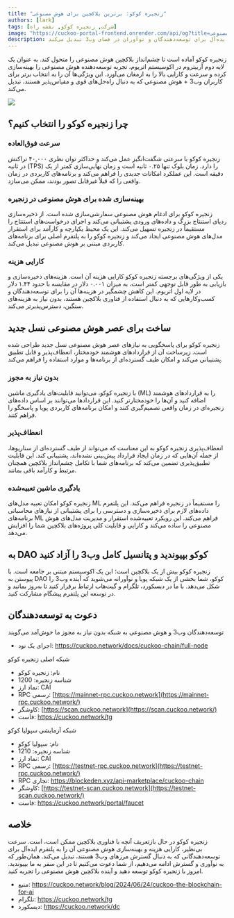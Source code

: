 ```yaml
---
title: "زنجیره کوکو: برترین بلاکچین برای هوش مصنوعی"
authors: [lark]
tags: [شرکت, زنجیره کوکو, نقشه راه]
image: "https://cuckoo-portal-frontend.onrender.com/api/og?title=زنجیره کوکو: برترین بلاکچین برای هوش مصنوعی"
description: زنجیره کوکو با زیرساخت‌های پیشرفته‌اش که برای هوش مصنوعی و وب3 طراحی شده‌اند، چشم‌انداز بلاکچین را دوباره تعریف می‌کند. به عنوان یک لایه دوم آربیتروم در اکوسیستم اتریوم، زنجیره کوکو سرعت تراکنش فوق‌العاده سریع، هزینه‌های کم و قابلیت‌های قوی هوش مصنوعی را ارائه می‌دهد و آن را به انتخاب ایده‌آل برای توسعه‌دهندگان و نوآوران در فضای وب3 تبدیل می‌کند.
---
```


زنجیره کوکو آماده است تا چشم‌انداز بلاکچین هوش مصنوعی را متحول کند. به عنوان یک لایه دوم آربیتروم در اکوسیستم اتریوم، تجربه توسعه‌دهنده هوش مصنوعی را بهینه‌سازی کرده و سرعت و کارایی بالا را به ارمغان می‌آورد. این ویژگی‌ها آن را به انتخاب برتر برای کاربران وب3 + هوش مصنوعی که به دنبال راه‌حل‌های قوی و مقیاس‌پذیر هستند، تبدیل می‌کند.

![](https://cuckoo-network.b-cdn.net/cuckoo-chain-blockchain-for-ai.webp)

## چرا زنجیره کوکو را انتخاب کنیم؟

### سرعت فوق‌العاده

زنجیره کوکو با سرعتی شگفت‌انگیز عمل می‌کند و حداکثر توان نظری ۴۰,۰۰۰ تراکنش در ثانیه (TPS) را دارد. زمان بلوک تنها ۰.۲۵ ثانیه است و زمان نهایی‌سازی کمتر از یک دقیقه است. این عملکرد امکانات جدیدی را فراهم می‌کند و برنامه‌های کاربردی در زمان واقعی را که قبلاً غیرقابل تصور بودند، ممکن می‌سازد.

### بهینه‌سازی شده برای هوش مصنوعی در زنجیره

زنجیره کوکو برای ادغام هوش مصنوعی سفارشی‌سازی شده است. از ذخیره‌سازی ردپای استنتاج بزرگ و داده‌های ورودی پشتیبانی می‌کند و اجرای درخواست‌های استنتاج را مستقیماً در زنجیره تسهیل می‌کند. این یک محیط یکپارچه و کارآمد برای استقرار مدل‌های هوش مصنوعی ایجاد می‌کند و زنجیره کوکو را به پلتفرم اصلی برای برنامه‌های کاربردی مبتنی بر هوش مصنوعی تبدیل می‌کند.

### کارایی هزینه

یکی از ویژگی‌های برجسته زنجیره کوکو کارایی هزینه آن است. هزینه‌های ذخیره‌سازی و بازیابی به طور قابل توجهی کمتر است، به میزان ۰.۰۰۱ دلار در مقایسه با حدود ۱.۴۴ دلار در لایه اول اتریوم. این کاهش چشمگیر در هزینه‌ها آن را برای توسعه‌دهندگان و کسب‌وکارهایی که به دنبال استفاده از فناوری بلاکچین هستند، بدون نیاز به هزینه‌های سنگین، دسترس‌پذیرتر می‌کند.

## ساخت برای عصر هوش مصنوعی نسل جدید

زنجیره کوکو برای پاسخگویی به نیازهای عصر هوش مصنوعی نسل جدید طراحی شده است. زیرساخت آن از قراردادهای هوشمند خودمختار، انعطاف‌پذیر و قابل تطبیق پشتیبانی می‌کند و امکان طیف گسترده‌ای از برنامه‌ها و موارد استفاده را فراهم می‌کند.

### بدون نیاز به مجوز

با زنجیره کوکو، می‌توانید قابلیت‌های یادگیری ماشین (ML) را به قراردادهای هوشمند اضافه کنید و آن‌ها را خودمختارتر کنید. این قراردادها می‌توانند بر اساس داده‌های زنجیره‌ای در زمان واقعی تصمیم‌گیری کنند و امکان برنامه‌های کاربردی پویا و پاسخگو را فراهم کنند.

### انعطاف‌پذیر

انعطاف‌پذیری زنجیره کوکو به این معناست که می‌تواند از طیف گسترده‌ای از سناریوها، از جمله آن‌هایی که در زمان ایجاد قرارداد پیش‌بینی نشده‌اند، پشتیبانی کند. این قابلیت تطبیق‌پذیری تضمین می‌کند که برنامه‌های شما با تکامل چشم‌انداز بلاکچین همچنان مرتبط و کارآمد باقی بمانند.

### یادگیری ماشین تعبیه‌شده

زنجیره کوکو امکان تعبیه مدل‌های ML را مستقیماً در زنجیره فراهم می‌کند. این پلتفرم داده‌های لازم برای ذخیره‌سازی و دسترسی را برای پشتیبانی از نیازهای محاسباتی برنامه‌های ML فراهم می‌کند. این رویکرد تعبیه‌شده استقرار و مدیریت مدل‌های هوش مصنوعی را ساده می‌کند و کارایی و قابلیت کلی پروژه‌های بلاکچین شما را افزایش می‌دهد.

## به DAO کوکو بپیوندید و پتانسیل کامل وب3 را آزاد کنید

زنجیره کوکو بیش از یک بلاکچین است؛ این یک اکوسیستم مبتنی بر جامعه است. با پیوستن به DAO کوکو، شما بخشی از یک شبکه پویا و نوآورانه می‌شوید که آینده وب3 را شکل می‌دهد. با ما در دیسکورد، تلگرام و گیت‌هاب ارتباط برقرار کنید تا به‌روز بمانید و در توسعه این پلتفرم پیشگام مشارکت کنید.

## دعوت به توسعه‌دهندگان

توسعه‌دهندگان وب3 و هوش مصنوعی به شبکه بدون نیاز به مجوز ما خوش‌آمد می‌گویند

* اجرای یک نود: https://cuckoo.network/docs/cuckoo-chain/full-node

شبکه اصلی زنجیره کوکو

- نام: زنجیره کوکو
- شناسه زنجیره: 1200
- نماد ارز: CAI
- RPC رسمی: [https://mainnet-rpc.cuckoo.network](https://mainnet-rpc.cuckoo.network/)
- کاوشگر: [https://scan.cuckoo.network](https://scan.cuckoo.network/)
- فاست: https://cuckoo.network/tg

شبکه آزمایشی سپولیا کوکو

- نام: سپولیا کوکو
- شناسه زنجیره: 1210
- نماد ارز: CAI
- RPC رسمی: [https://testnet-rpc.cuckoo.network](https://testnet-rpc.cuckoo.network/)
- RPC تجاری: https://blockeden.xyz/api-marketplace/cuckoo-chain
- کاوشگر: [https://testnet-scan.cuckoo.network](https://testnet-scan.cuckoo.network/)
- فاست: https://cuckoo.network/portal/faucet

## خلاصه

زنجیره کوکو در حال بازتعریف آنچه با فناوری بلاکچین ممکن است، است. سرعت بی‌نظیر، کارایی هزینه و بهینه‌سازی هوش مصنوعی آن را به پلتفرم ایده‌آل برای توسعه‌دهندگانی که به دنبال گسترش مرزهای وب3 هستند، تبدیل می‌کند. همان‌طور که به نوآوری و گسترش ادامه می‌دهیم، از شما دعوت می‌کنیم تا در این سفر به ما بپیوندید. امروز با زنجیره کوکو توسعه دهید و آینده بلاکچین هوش مصنوعی را تجربه کنید.

- منبع: https://cuckoo.network/blog/2024/06/24/cuckoo-the-blockchain-for-ai
- تلگرام: https://cuckoo.network/tg
- دیسکورد: https://cuckoo.network/dc
